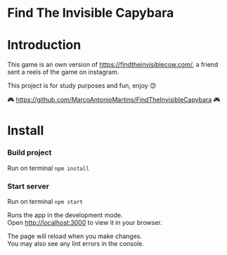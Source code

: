 # Find The Invisible Capybara
# Introduction
This game is an own version of https://findtheinvisiblecow.com/, a friend sent a reels of the game on instagram.

This project is for study purposes and fun, enjoy 😊

🎮 https://github.com/MarcoAntonioMartins/FindTheInvisibleCapybara 🎮

# Install

### Build project
Run on terminal `npm install`

### Start server
Run on terminal `npm start`

Runs the app in the development mode.\
Open [http://localhost:3000](http://localhost:3000) to view it in your browser.

The page will reload when you make changes.\
You may also see any lint errors in the console.
